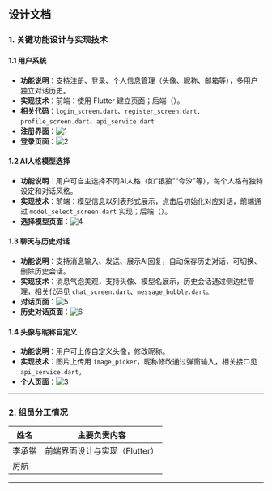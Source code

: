 ## 设计文档

### 1. 关键功能设计与实现技术

#### 1.1 用户系统
- **功能说明**：支持注册、登录、个人信息管理（头像、昵称、邮箱等），多用户独立对话历史。
- **实现技术**：前端：使用 Flutter 建立页面；后端（）。
- **相关代码**：`login_screen.dart`、`register_screen.dart`、`profile_screen.dart`、`api_service.dart`
- **注册界面**：![1](./注册页面.png)
- **登录页面**：![2](./登录页面.png)

#### 1.2 AI人格模型选择
- **功能说明**：用户可自主选择不同AI人格（如“银狼”“今汐”等），每个人格有独特设定和对话风格。
- **实现技术**：前端：模型信息以列表形式展示，点击后初始化对应对话，前端通过 `model_select_screen.dart` 实现；后端（）。
- **选择模型页面**：![4](./模型选择页面.png)

#### 1.3 聊天与历史对话
- **功能说明**：支持消息输入、发送、展示AI回复，自动保存历史对话，可切换、删除历史会话。
- **实现技术**：消息气泡美观，支持头像、模型名展示，历史会话通过侧边栏管理，相关代码见 `chat_screen.dart`、`message_bubble.dart`。
- **对话页面**：![5](./对话页面.png)
- **历史对话页面**：![6](./历史对话页面.png)

#### 1.4 头像与昵称自定义
- **功能说明**：用户可上传自定义头像，修改昵称。
- **实现技术**：图片上传用 `image_picker`，昵称修改通过弹窗输入，相关接口见 `api_service.dart`。
- **个人页面**：![3](./个人中心页面.png)

---
### 2. 组员分工情况

| 姓名   | 主要负责内容                   |
| ------ | ----------------------------- |
| 李承锴   | 前端界面设计与实现（Flutter）  |
| 厉航   | |
---
